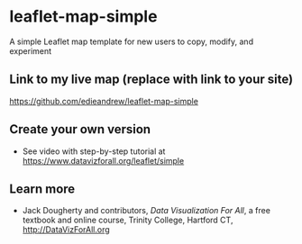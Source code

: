 # leaflet-map-simple
A simple Leaflet map template for new users to copy, modify, and experiment

## Link to my live map (replace with link to your site)

https://github.com/edieandrew/leaflet-map-simple

## Create your own version
- See video with step-by-step tutorial at https://www.datavizforall.org/leaflet/simple

## Learn more
- Jack Dougherty and contributors, *Data Visualization For All*, a free textbook and online course, Trinity College, Hartford CT, http://DataVizForAll.org
